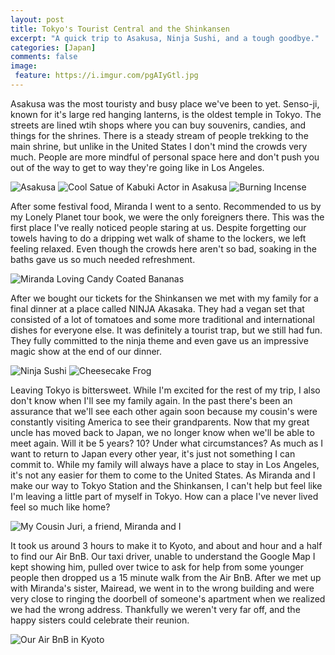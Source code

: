 ```yaml
---
layout: post
title: Tokyo's Tourist Central and the Shinkansen
excerpt: "A quick trip to Asakusa, Ninja Sushi, and a tough goodbye."
categories: [Japan]
comments: false
image:
 feature: https://i.imgur.com/pgAIyGtl.jpg
---
```


Asakusa was the most touristy and busy place we've been to yet. Senso-ji, known for it's large red hanging lanterns, is the oldest temple in Tokyo. The streets are lined wtih shops where you can buy souvenirs, candies, and things for the shrines. There is a steady stream of people trekking to the main shrine, but unlike in the United States I don't mind the crowds very much. People are more mindful of personal space here and don't push you out of the way to get to way they're going like in Los Angeles.

![Asakusa](https://i.imgur.com/AbxRaSyl.jpg) ![Cool Satue of Kabuki Actor in Asakusa](https://i.imgur.com/zCloioVl.jpg) ![Burning Incense](https://i.imgur.com/2U2WSJ4l.jpg)

After some festival food, Miranda I went to a sento. Recommended to us by my Lonely Planet tour book, we were the only foreigners there. This was the first place I've really noticed people staring at us. Despite forgetting our towels having to do a dripping wet walk of shame to the lockers, we left feeling relaxed. Even though the crowds here aren't so bad, soaking in the baths gave us so much needed refreshment.

![Miranda Loving Candy Coated Bananas](https://i.imgur.com/rvp2Qcul.jpg)

After we bought our tickets for the Shinkansen we met with my family for a final dinner at a place called NINJA Akasaka. They had a vegan set that consisted of a lot of tomatoes and some more traditional and international dishes for everyone else. It was definitely a tourist trap, but we still had fun. They fully committed to the ninja theme and even gave us an impressive magic show at the end of our dinner.

![Ninja Sushi](https://i.imgur.com/kZ8yyH9l.jpg) ![Cheesecake Frog](https://i.imgur.com/vUUG0Jwl.jpg)

Leaving Tokyo is bittersweet. While I'm excited for the rest of my trip, I also don't know when I'll see my family again. In the past there's been an assurance that we'll see each other again soon because my cousin's were constantly visiting America to see their grandparents. Now that my great uncle has moved back to Japan, we no longer know when we'll be able to meet again. Will it be 5 years? 10? Under what circumstances? As much as I want to return to Japan every other year, it's just not something I can commit to. While my family will always have a place to stay in Los Angeles, it's not any easier for them to come to the United States. As Miranda and I make our way to Tokyo Station and the Shinkansen, I can't help but feel like I'm leaving a little part of myself in Tokyo. How can a place I've never lived feel so much like home?

![My Cousin Juri, a friend, Miranda and I](https://i.imgur.com/l9EIvN6l.jpg)

It took us around 3 hours to make it to Kyoto, and about and hour and a half to find our Air BnB. Our taxi driver, unable to understand the Google Map I kept showing him, pulled over twice to ask for help from some younger people then dropped us a 15 minute walk from the Air BnB. After we met up with Miranda's sister, Mairead, we went in to the wrong building and were very close to ringing the doorbell of someone's apartment when we realized we had the wrong address. Thankfully we weren't very far off, and the happy sisters could celebrate their reunion.

![Our Air BnB in Kyoto](https://i.imgur.com/atLBWnAl.jpg)
